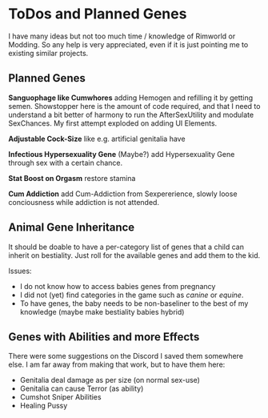 # ToDos and Planned Genes 

I have many ideas but not too much time / knowledge of Rimworld or Modding. 
So any help is very appreciated, even if it is just pointing me to existing similar projects. 

## Planned Genes 

**Sanguophage like Cumwhores** adding Hemogen and refilling it by getting semen. 
Showstopper here is the amount of code required, and that I need to understand a bit better of harmony to run the AfterSexUtility and modulate SexChances. My first attempt exploded on adding UI Elements.

**Adjustable Cock-Size** like e.g. artificial genitalia have

**Infectious Hypersexuality Gene** (Maybe?) add Hypersexuality Gene through sex with a certain chance. 

**Stat Boost on Orgasm** restore stamina 

**Cum Addiction** add Cum-Addiction from Sexpererience, slowly loose conciousness while addiction is not attended.

## Animal Gene Inheritance 

It should be doable to have a per-category list of genes that a child can inherit on bestiality. 
Just roll for the available genes and add them to the kid.

Issues: 

- I do not know how to access babies genes from pregnancy 
- I did not (yet) find categories in the game such as *canine* or *equine*. 
- To have genes, the baby needs to be non-baseliner to the best of my knowledge (maybe make bestiality babies hybrid)

## Genes with Abilities and more Effects 

There were some suggestions on the Discord I saved them somewhere else. I am far away from making that work, but to have them here: 

- Genitalia deal damage as per size (on normal sex-use)
- Genitalia can cause Terror (as ability)
- Cumshot Sniper Abilities
- Healing Pussy